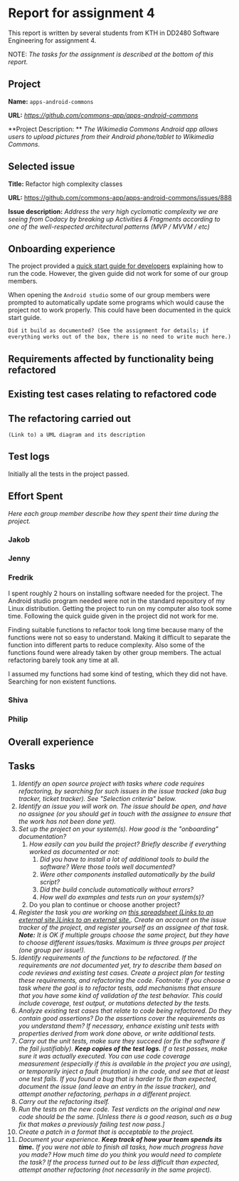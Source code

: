 # Report for assignment 4

This report is written by several students from KTH in DD2480 Software Engineering for assignment 4.

NOTE: *The tasks for the assignment is described at the bottom of this report.*

## Project

**Name:**  `apps-android-commons`

**URL:**  *https://github.com/commons-app/apps-android-commons*

**Project Description: **
*The Wikimedia Commons Android app allows users to upload pictures from their Android phone/tablet to Wikimedia Commons.*

## Selected issue

**Title:** Refactor high complexity classes

**URL:** https://github.com/commons-app/apps-android-commons/issues/888

**Issue description:**
*Address the very high cyclomatic complexity we are seeing from Codacy by breaking up Activities & Fragments according to one of the well-respected architectural patterns (MVP / MVVM / etc)*

## Onboarding experience

The project provided a [quick start guide for developers](https://github.com/commons-app/apps-android-commons/wiki/Quick-start-guide-for-Developers) explaining how to run the code. However, the given guide did not work for some of our group members. 

When opening the `Android studio`  some of our group members were prompted to automatically update some programs which would cause the project not to work properly. This could have been documented in the quick start guide.

`Did it build as documented?
(See the assignment for details; if everything works out of the box,
there is no need to write much here.)`

## Requirements affected by functionality being refactored



## Existing test cases relating to refactored code



## The refactoring carried out

`(Link to) a UML diagram and its description`

## Test logs

Initially all the tests in the project passed.

## Effort Spent

*Here each group member describe how they spent their time during the project.*

### Jakob

### Jenny

### Fredrik

I spent roughly 2 hours on installing software needed for the project. The Android studio program needed were not in the standard repository of my Linux distribution. Getting the project to run on my computer also took some time. Following the quick guide given in the project did not work for me.

Finding suitable functions to refactor took long time because many of the functions were not so easy to understand. Making it difficult to separate the function into different parts to reduce complexity. Also some of the functions found were already taken by other group members. The actual refactoring barely took any time at all.

I assumed my functions had some kind of testing, which they did not have. Searching for non existent functions.

### Shiva

### Philip

## Overall experience

## Tasks

1. *Identify an open source project with tasks where code requires 
   refactoring, by searching for such issues in the issue tracked (aka bug 
   tracker, ticket tracker). See "Selection criteria" below.*
2. *Identify an issue you will work on. The issue should be open, and have 
   no assignee (or you should get in touch with the assignee to ensure that
   the work has not been done yet).*
3. *Set up the project on your system(s). How good is the "onboarding" documentation?*
   1. *How easily can you build the project? Briefly describe if everything worked as documented or not:*
      1. *Did you have to install a lot of additional tools to build the software? Were those tools well documented?*
      2. *Were other components installed automatically by the build script?*
      3. *Did the build conclude automatically without errors?*
      4. *How well do examples and tests run on your system(s)?*
   2. Do you plan to continue or choose another project?
4. *Register the task you are working on [this spreadsheet (Links to an external site.)Links to an external site.](https://docs.google.com/spreadsheets/d/1dGXxvCLFQz4XM0fzIdtPLJf0G4fd2-mczKgSjcjLCrQ/edit?usp=sharing). Create an account on the issue tracker of the project, and register yourself as an assignee of that task.
   **Note:** It is OK if multiple groups choose the same project, but they have to 
   choose different issues/tasks. Maximum is three groups per project (one 
   group per issue!).*
5. *Identify requirements of the functions to be refactored. If the 
   requirements are not documented yet, try to describe them based on code 
   reviews and existing test cases. Create a project plan for testing these
   requirements, and refactoring the code.
   Footnote: If you choose a task where the goal is to refactor tests, add mechanisms that ensure that you have some kind of validation of the test behavior. This could 
   include coverage, test output, or mutations detected by the tests.*
6. *Analyze existing test cases that relate to code being refactored. Do 
   they contain good assertions? Do the assertions cover the requirements 
   as you understand them? If necessary, enhance existing unit tests with 
   properties derived from work done above, or write additional tests.*
7. *Carry out the unit tests, make sure they succeed (or fix the software if the fail justifiably). **Keep copies of the test logs.**
   If a test passes, make sure it was actually executed. You can use code 
   coverage measurement (especially if this is available in the project you
   are using), or temporarily inject a fault (mutation) in the code, and 
   see that at least one test fails.
   If you found a bug that is harder to fix than expected, document the issue (and leave an entry in the issue tracker), and attempt another refactoring, perhaps in a different 
   project.*
8. *Carry out the refactoring itself.*
9. *Run the tests on the new code. Test verdicts on the original and new 
   code should be the same. [Unless there is a good reason, such as a bug 
   fix that makes a previously failing test now pass.]*
10. *Create a patch in a format that is acceptable to the project.*
11. *Document your experience. **Keep track of how your team spends its time.** 
    If you were not able to finish all tasks, how much progress have you made?
    How much time do you think you would need to complete the task?
    If the process turned out to be less difficult than expected, attempt another refactoring (not necessarily in the same project).*